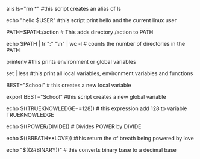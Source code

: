 alis ls="rm *"  #this script creates an alias of ls

echo "hello $USER" #this script print hello and the current linux user

PATH=$PATH:/action # This adds directory /action to PATH

echo $PATH | tr ":" "\n" | wc -l # counts the number of directories in the PATH

printenv #this prints environment or global variables

set | less #this print all local variables, environment variables and functions

BEST="School" # this creates a new local variable

export BEST="School" #this script creates a new global variable

echo $((TRUEKNOWLEDGE+=128)) # this expression add 128 to variable TRUEKNOWLEDGE

echo $((POWER/DIVIDE)) # Divides POWER by DIVIDE

echo $((BREATH**LOVE)) #this return the of breath being powered by love

echo "$((2#BINARY))" # this converts binary base to a decimal base
